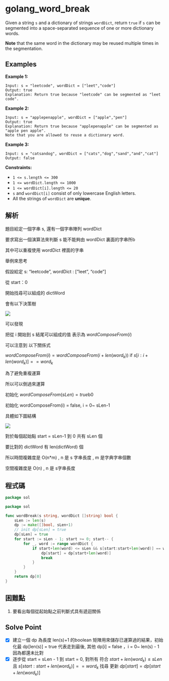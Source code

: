 # golang_word_break

Given a string `s` and a dictionary of strings `wordDict`, return `true` if `s` can be segmented into a space-separated sequence of one or more dictionary words.

**Note** that the same word in the dictionary may be reused multiple times in the segmentation.

## Examples

**Example 1:**

```
Input: s = "leetcode", wordDict = ["leet","code"]
Output: true
Explanation: Return true because "leetcode" can be segmented as "leet code".

```

**Example 2:**

```
Input: s = "applepenapple", wordDict = ["apple","pen"]
Output: true
Explanation: Return true because "applepenapple" can be segmented as "apple pen apple".
Note that you are allowed to reuse a dictionary word.

```

**Example 3:**

```
Input: s = "catsandog", wordDict = ["cats","dog","sand","and","cat"]
Output: false

```

**Constraints:**

- `1 <= s.length <= 300`
- `1 <= wordDict.length <= 1000`
- `1 <= wordDict[i].length <= 20`
- `s` and `wordDict[i]` consist of only lowercase English letters.
- All the strings of `wordDict` are **unique**.

## 解析

題目給定一個字串 s, 還有一個字串陣列 wordDict

要求寫出一個演算法來判斷 s 能不能夠由 wordDict 裏面的字串所b

其中可以重複使用 wordDict 裡面的字串

舉例來思考

假設給定 s: “leetcode”, wordDict : [”leet”, “code”]

從 start：0 

開始找尋可以組成的 dictWord

會有以下決策樹

![](https://i.imgur.com/eQFW6zk.png)

可以發現 

把從 i 開始到 s 結尾可以組成的值 表示為 $wordComposeFrom(i)$

可以注意到 以下關係式

$wordComposeFrom(i) = wordComposeFrom(i+len(word_k))$  if  $s[i:i+len(word_k)]==word_k$  

為了避免重複運算

所以可以倒過來運算

初始化 $wordComposeFrom(sLen) = true$b0

初始化 wordComposeFrom(i) = false, i = 0~ sLen-1

具體如下圖結構

![](https://i.imgur.com/kqA6DBj.png)

對於每個起始點 start = sLen-1 到 0 共有 sLen 個

要比對的 dictWord 有 len(dictWord) 個

所以時間複雜度是 O(n*m) , n 是 s 字串長度 , m 是字典字串個數

空間複雜度是 O(n) , n 是 s字串長度 

## 程式碼
```go
package sol

package sol

func wordBreak(s string, wordDict []string) bool {
	sLen := len(s)
	dp := make([]bool, sLen+1)
	// init dp[sLen] = true
	dp[sLen] = true
	for start := sLen - 1; start >= 0; start-- {
		for _, word := range wordDict {
			if start+len(word) <= sLen && s[start:start+len(word)] == word {
				dp[start] = dp[start+len(word)]
				break
			}
		}
	}
	return dp[0]
}
```
## 困難點

1. 要看出每個從起始點之前判斷式具有遞迴關係

## Solve Point

- [x]  建立一個 dp 為長度 len(s)+1 的boolean 矩陣用來儲存已運算過的結果，初始化最 dp[len(s)] = true 代表走到最後, 其他 dp[i] = false ，i = 0~ len(s) - 1 因為都還未比對
- [x]  逐步從 start = sLen - 1 到 start = 0, 對所有 符合 $start + len(word_k) ≤ sLen$ 且 $s[start: start+ len(word_k)] == word_k$ 找尋 更新 $dp[start] = dp[start+len(word_k)]$